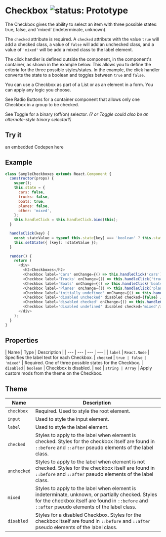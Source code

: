 # Checkbox ![status: Prototype](https://img.shields.io/badge/status-prototype-orange.svg)

The Checkbox gives the ability to select an item with three possible states: true, false, and 'mixed' (indeterminate, unknown).

The `checked` attribute is required. A `checked` attribute with the value `true` will add a checked class, a value of `false` will add an unchecked class, and a value of `'mixed'` will be add a mixed class to the label element.

The click handler is defined outside the component, in the component's container, as shown in the example below. This allows you to define the criteria for the three possible styles/states. In the example, the click handler converts the state to a boolean and toggles between `true` and `false`.

You can use a Checkbox as part of a List or as an element in a form. You can apply any logic you choose.

See Radio Buttons for a container component that allows only one Checkbox in a group to be checked.

See Toggle for a binary (off/on) selector. _(? or Toggle could also be an alternate-style trinary selector?)_

## Try it
an embedded Codepen here

## Example

```javascript
class SampleCheckboxes extends React.Component {
  constructor(props) {
    super();
    this.state = {
      cars: false,
      trucks: false,
      boats: true,
      planes: false,
      other: 'mixed',
    };
    this.handleClick = this.handleClick.bind(this);
  }

  handleClick(key) {
    const stateValue = typeof this.state[key] === 'boolean' ? this.state[key] : false;
    this.setState({ [key]: !stateValue });
  }

  render() {
    return (
      <div>
        <h2>Checkboxes</h2>
        <Checkbox label='Cars' onChange={() => this.handleClick('cars')} checked={this.state.cars} />
        <Checkbox label='Trucks' onChange={() => this.handleClick('trucks')} checked={this.state.trucks} />
        <Checkbox label='Boats' onChange={() => this.handleClick('boats')} checked={this.state.boats} />
        <Checkbox label='Planes' onChange={() => this.handleClick('planes')} checked={this.state.planes} />
        <Checkbox label='initially undefined' onChange={() => this.handleClick('other')} checked={this.state.other} />
        <Checkbox label='disabled unchecked' disabled checked={false} />
        <Checkbox label='disabled checked' onChange={() => this.handleClick('disabled')} disabled checked={true} />
        <Checkbox label='disabled undefined' disabled checked='mixed'/>
      </div>
    );
  }
}
```
## Properties

| Name | Type | Description |
| --- | --- | --- | --- |
| `label` | `React.Node` | Specifies the label text for each Checkbox.
| `checked` | <code>true &#124; false &#124; 'mixed'</code> | Required. One of three possible states for the Checkbox.
| `disabled` | `boolean` | Checkbox is disabled.
| `mod` | <code>string &#124; Array<string></code> | Apply custom mods from the theme on the Checkbox.

## Theme

| Name | Description |
| ---  | ----------- |
| `checkbox` | Required. Used to style the root element. |
| `input` | Used to style the input element. |
| `label` | Used to style the label element. |
| `checked` | Styles to apply to the label when element is checked. Styles for the checkbox itself are found in `::before` and `::after` pseudo elements of the label class. |
| `unchecked` | Styles to apply to the label when element is not checked. Styles for the checkbox itself are found in `::before` and `::after` pseudo elements of the label class. |
| `mixed` | Styles to apply to the label when element is indeterminate, unknown, or partially checked. Styles for the checkbox itself are found in `::before` and `::after` pseudo elements of the label class. |
| `disabled` | Styles for a disabled Checkbox. Styles for the checkbox itself are found in `::before` and `::after` pseudo elements of the label class. |
